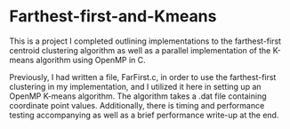 # Farthest-first-and-Kmeans
This is a project I completed outlining implementations to the farthest-first centroid clustering algorithm as well as a parallel implementation of the K-means algorithm using OpenMP in C. 

Previously, I had written a file, FarFirst.c, in order to use the farthest-first clustering in my implementation, and I utilized it here in setting up an OpenMP K-means algorithm. The algorithm takes a .dat file containing coordinate point values. Additionally, there is timing and performance testing accompanying as well as a brief performance write-up at the end. 
